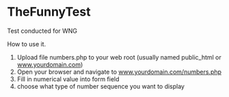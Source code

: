 # TheFunnyTest
Test conducted for WNG

How to use it.

1. Upload file numbers.php to your web root (usually named public_html or www.yourdomain.com)
2. Open your browser and navigate to www.yourdomain.com/numbers.php
3. Fill in numerical value into form field
4. choose what type of number sequence you want to display
